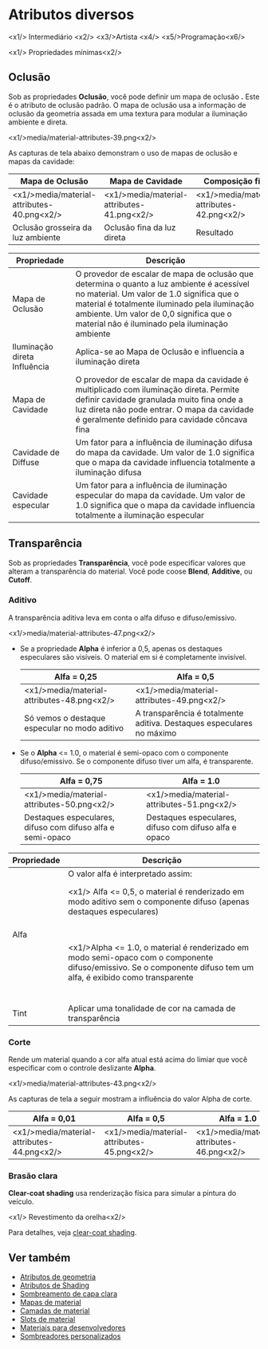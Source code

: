 # Atributos diversos

<x1\/> Intermediário <x2\/>
<x3\/>Artista <x4\/>
<x5\/>Programação<x6\/>

<x1\/> Propriedades mínimas<x2\/>

## Oclusão

Sob as propriedades **Oclusão**, você pode definir um mapa de oclusão **.** Este é o atributo de oclusão padrão. O mapa de oclusão usa a informação de oclusão da geometria assada em uma textura para modular a iluminação ambiente e direta.

<x1\/>media\/material-attributes-39.png<x2\/>

As capturas de tela abaixo demonstram o uso de mapas de oclusão e mapas da cavidade:

| Mapa de Oclusão | Mapa de Cavidade | Composição final |
| ------- | ------ | ------- 
| <x1\/>media\/material-attributes-40.png<x2\/> | <x1\/>media\/material-attributes-41.png<x2\/> | <x1\/>media\/material-attributes-42.png<x2\/> |
| Oclusão grosseira da luz ambiente | Oclusão fina da luz direta | Resultado |

| Propriedade | Descrição |
| --------- | ---- 
| Mapa de Oclusão | O provedor de escalar de mapa de oclusão que determina o quanto a luz ambiente é acessível no material. Um valor de 1.0 significa que o material é totalmente iluminado pela iluminação ambiente. Um valor de 0,0 significa que o material não é iluminado pela iluminação ambiente |
| Iluminação direta Influência | Aplica-se ao Mapa de Oclusão e influencia a iluminação direta |
| Mapa de Cavidade | O provedor de escalar de mapa da cavidade é multiplicado com iluminação direta. Permite definir cavidade granulada muito fina onde a luz direta não pode entrar. O mapa da cavidade é geralmente definido para cavidade côncava fina |
| Cavidade de Diffuse | Um fator para a influência de iluminação difusa do mapa da cavidade. Um valor de 1.0 significa que o mapa da cavidade influencia totalmente a iluminação difusa |
| Cavidade especular | Um fator para a influência de iluminação especular do mapa da cavidade. Um valor de 1.0 significa que o mapa da cavidade influencia totalmente a iluminação especular |

## Transparência

Sob as propriedades **Transparência**, você pode especificar valores que alteram a transparência do material. Você pode coose **Blend**, **Additive**, ou **Cutoff**.

### Aditivo

A transparência aditiva leva em conta o alfa difuso e difuso\/emissivo.

<x1\/>media\/material-attributes-47.png<x2\/>

- Se a propriedade **Alpha** é inferior a 0,5, apenas os destaques especulares são visíveis. O material em si é completamente invisível.

   | Alfa = 0,25 | Alfa = 0,5 |
   | -------------- | -----------
   | <x1\/>media\/material-attributes-48.png<x2\/> | <x1\/>media\/material-attributes-49.png<x2\/> |
   | Só vemos o destaque especular no modo aditivo | A transparência é totalmente aditiva. Destaques especulares no máximo |

- Se o **Alpha** <= 1.0, o material é semi-opaco com o componente difuso\/emissivo. Se o componente difuso tiver um alfa, é transparente.

   | Alfa = 0,75 | Alfa = 1.0 |
   | -------------- | ---------------------- |
   | <x1\/>media\/material-attributes-50.png<x2\/> | <x1\/>media\/material-attributes-51.png<x2\/> |
   | Destaques especulares, difuso com difuso alfa e semi-opaco | Destaques especulares, difuso com difuso alfa e opaco |

| Propriedade | Descrição |
| -------- | -----------
| Alfa | O valor alfa é interpretado assim:<p><x1\/> Alfa <= 0,5, o material é renderizado em modo aditivo sem o componente difuso (apenas destaques especulares)</p></br> <p><x1\/>Alpha <= 1.0, o material é renderizado em modo semi-opaco com o componente difuso\/emissivo. Se o componente difuso tem um alfa, é exibido como transparente</p></br> |
| Tint | Aplicar uma tonalidade de cor na camada de transparência |

### Corte

Rende um material quando a cor alfa atual está acima do limiar que você especificar com o controle deslizante **Alpha**.

<x1\/>media\/material-attributes-43.png<x2\/>

As capturas de tela a seguir mostram a influência do valor Alpha de corte.

| Alfa = 0,01 | Alfa = 0,5 | Alfa = 1.0 |
| -------------| --------------- | ------------ 
| <x1\/>media\/material-attributes-44.png<x2\/> | <x1\/>media\/material-attributes-45.png<x2\/> | <x1\/>media\/material-attributes-46.png<x2\/> |

### Brasão clara

**Clear-coat shading** usa renderização física para simular a pintura do veículo.

<x1\/> Revestimento da orelha<x2\/>

Para detalhes, veja [clear-coat shading](clear-coat-shading.md).

## Ver também

* [Atributos de geometria](geometry-attributes.md)
* [Atributos de Shading](shading-attributes.md)
* [Sombreamento de capa clara](clear-coat-shading.md)
* [Mapas de material](material-maps.md)
* [Camadas de material](material-layers.md)
* [Slots de material](material-slots.md)
* [Materiais para desenvolvedores](materials-for-developers.md)
* [Sombreadores personalizados](../effects-and-shaders/custom-shaders.md)